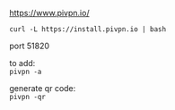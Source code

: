 https://www.pivpn.io/

```curl -L https://install.pivpn.io | bash```  

port 51820

to add:  
```pivpn -a```  

generate qr code:  
```pivpn -qr```
